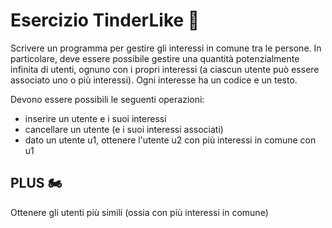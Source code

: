 # Esercizio TinderLike 🛵

Scrivere un programma per gestire gli interessi in comune tra le persone. 
In particolare, deve essere possibile gestire una quantità potenzialmente 
infinita di utenti, ognuno con i propri interessi (a ciascun utente può essere
 associato uno o più interessi). 
Ogni interesse ha un codice e un testo. 

Devono essere possibili le seguenti operazioni:
- inserire un utente e i suoi interessi
- cancellare un utente (e i suoi interessi associati)
- dato un utente u1, ottenere l'utente u2 con più interessi in comune con u1

## PLUS 🏍
Ottenere gli utenti più simili (ossia con più interessi in comune) 
